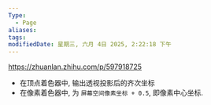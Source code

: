 ```yaml
---
Type:
  - Page
aliases: 
tags:
modifiedDate: 星期三, 六月 4日 2025, 2:22:18 下午
---
```

https://zhuanlan.zhihu.com/p/597918725

- 在顶点着色器中, 输出透视投影后的齐次坐标
- 在像素着色器中, 为 `屏幕空间像素坐标 + 0.5`, 即像素中心坐标. 
